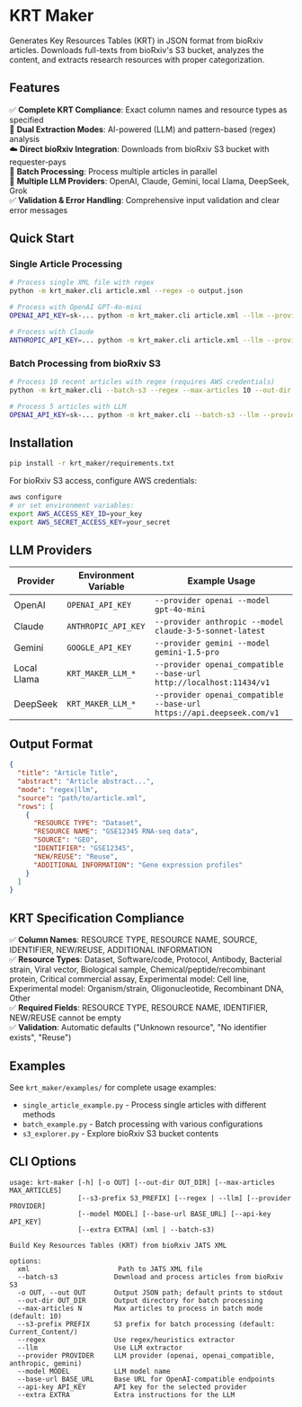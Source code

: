 KRT Maker
=========

Generates Key Resources Tables (KRT) in JSON format from bioRxiv articles. Downloads full-texts from bioRxiv's S3 bucket, analyzes the content, and extracts research resources with proper categorization.

## Features

✅ **Complete KRT Compliance**: Exact column names and resource types as specified  
🤖 **Dual Extraction Modes**: AI-powered (LLM) and pattern-based (regex) analysis  
☁️ **Direct bioRxiv Integration**: Downloads from bioRxiv S3 bucket with requester-pays  
🚀 **Batch Processing**: Process multiple articles in parallel  
🔌 **Multiple LLM Providers**: OpenAI, Claude, Gemini, local Llama, DeepSeek, Grok  
✅ **Validation & Error Handling**: Comprehensive input validation and clear error messages  

## Quick Start

### Single Article Processing

```bash
# Process single XML file with regex
python -m krt_maker.cli article.xml --regex -o output.json

# Process with OpenAI GPT-4o-mini
OPENAI_API_KEY=sk-... python -m krt_maker.cli article.xml --llm --provider openai --model gpt-4o-mini -o output.json

# Process with Claude
ANTHROPIC_API_KEY=... python -m krt_maker.cli article.xml --llm --provider anthropic --model claude-3-5-sonnet-latest -o output.json
```

### Batch Processing from bioRxiv S3

```bash
# Process 10 recent articles with regex (requires AWS credentials)
python -m krt_maker.cli --batch-s3 --regex --max-articles 10 --out-dir outputs/

# Process 5 articles with LLM
OPENAI_API_KEY=sk-... python -m krt_maker.cli --batch-s3 --llm --provider openai --max-articles 5 --out-dir llm_outputs/
```

## Installation

```bash
pip install -r krt_maker/requirements.txt
```

For bioRxiv S3 access, configure AWS credentials:
```bash
aws configure
# or set environment variables:
export AWS_ACCESS_KEY_ID=your_key
export AWS_SECRET_ACCESS_KEY=your_secret
```

## LLM Providers

| Provider | Environment Variable | Example Usage |
|----------|---------------------|---------------|
| OpenAI | `OPENAI_API_KEY` | `--provider openai --model gpt-4o-mini` |
| Claude | `ANTHROPIC_API_KEY` | `--provider anthropic --model claude-3-5-sonnet-latest` |
| Gemini | `GOOGLE_API_KEY` | `--provider gemini --model gemini-1.5-pro` |
| Local Llama | `KRT_MAKER_LLM_*` | `--provider openai_compatible --base-url http://localhost:11434/v1` |
| DeepSeek | `KRT_MAKER_LLM_*` | `--provider openai_compatible --base-url https://api.deepseek.com/v1` |

## Output Format

```json
{
  "title": "Article Title",
  "abstract": "Article abstract...",
  "mode": "regex|llm",
  "source": "path/to/article.xml",
  "rows": [
    {
      "RESOURCE TYPE": "Dataset",
      "RESOURCE NAME": "GSE12345 RNA-seq data",
      "SOURCE": "GEO",
      "IDENTIFIER": "GSE12345",
      "NEW/REUSE": "Reuse",
      "ADDITIONAL INFORMATION": "Gene expression profiles"
    }
  ]
}
```

## KRT Specification Compliance

✅ **Column Names**: RESOURCE TYPE, RESOURCE NAME, SOURCE, IDENTIFIER, NEW/REUSE, ADDITIONAL INFORMATION  
✅ **Resource Types**: Dataset, Software/code, Protocol, Antibody, Bacterial strain, Viral vector, Biological sample, Chemical/peptide/recombinant protein, Critical commercial assay, Experimental model: Cell line, Experimental model: Organism/strain, Oligonucleotide, Recombinant DNA, Other  
✅ **Required Fields**: RESOURCE TYPE, RESOURCE NAME, IDENTIFIER, NEW/REUSE cannot be empty  
✅ **Validation**: Automatic defaults ("Unknown resource", "No identifier exists", "Reuse")  

## Examples

See `krt_maker/examples/` for complete usage examples:
- `single_article_example.py` - Process single articles with different methods
- `batch_example.py` - Batch processing with various configurations  
- `s3_explorer.py` - Explore bioRxiv S3 bucket contents

## CLI Options

```
usage: krt-maker [-h] [-o OUT] [--out-dir OUT_DIR] [--max-articles MAX_ARTICLES] 
                 [--s3-prefix S3_PREFIX] [--regex | --llm] [--provider PROVIDER] 
                 [--model MODEL] [--base-url BASE_URL] [--api-key API_KEY] 
                 [--extra EXTRA] (xml | --batch-s3)

Build Key Resources Tables (KRT) from bioRxiv JATS XML

options:
  xml                      Path to JATS XML file
  --batch-s3              Download and process articles from bioRxiv S3
  -o OUT, --out OUT       Output JSON path; default prints to stdout
  --out-dir OUT_DIR       Output directory for batch processing
  --max-articles N        Max articles to process in batch mode (default: 10)
  --s3-prefix PREFIX      S3 prefix for batch processing (default: Current_Content/)
  --regex                 Use regex/heuristics extractor
  --llm                   Use LLM extractor
  --provider PROVIDER     LLM provider (openai, openai_compatible, anthropic, gemini)
  --model MODEL           LLM model name
  --base-url BASE_URL     Base URL for OpenAI-compatible endpoints
  --api-key API_KEY       API key for the selected provider
  --extra EXTRA           Extra instructions for the LLM
```


